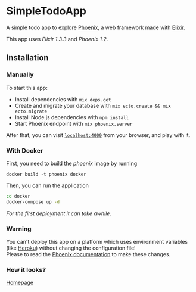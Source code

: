 # SimpleTodoApp

A simple todo app to explore [Phoenix](https://phoenixframework.org), a web framework made with [Elixir](https://elixir-lang.org).

This app uses _Elixir 1.3.3_ and _Phoenix 1.2_.

## Installation

### Manually

To start this app:

  * Install dependencies with `mix deps.get`
  * Create and migrate your database with `mix ecto.create && mix ecto.migrate`
  * Install Node.js dependencies with `npm install`
  * Start Phoenix endpoint with `mix phoenix.server`

After that, you can visit [`localhost:4000`](http://localhost:4000) from your browser, and play with it.

### With Docker

First, you need to build the *phoenix* image by running

`docker build -t phoenix docker`

Then, you can run the application

```bash
cd docker
docker-compose up -d
```

*For the first deployment it can take awhile.*

### Warning

You can't deploy this app on a platform which uses environment variables (like [Heroku](http://heroku.com/)) without changing the configuration file!  
Please to read the [Phoenix documentation](http://www.phoenixframework.org/docs/heroku) to make these changes.

### How it looks?

[Homepage](https://pageshot.net/Nu13y70Rh5zFnJsp/localhost)
